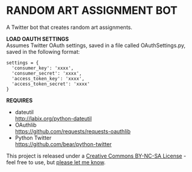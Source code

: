 RANDOM ART ASSIGNMENT BOT
====
  
A Twitter bot that creates random art assignments.
  
**LOAD OAUTH SETTINGS**  
Assumes Twitter OAuth settings, saved in a file
called OAuthSettings.py, saved in the following format:
	
    settings = {
      'consumer_key': 'xxxx',
      'consumer_secret': 'xxxx',
      'access_token_key': 'xxxx',
      'access_token_secret': 'xxxx'
    }
  
**REQUIRES**
* dateutil  
http://labix.org/python-dateutil
* OAuthlib  
https://github.com/requests/requests-oauthlib
* Python Twitter  
https://github.com/bear/python-twitter
  
  
This project is released under a <a href='http://creativecommons.org/licenses/by-nc-sa/3.0/'>Creative Commons BY-NC-SA License</a> - feel free to use, but <a href='mailto:mail@jeffreythompson.org'>please let me know</a>.